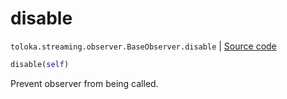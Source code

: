 # disable
`toloka.streaming.observer.BaseObserver.disable` | [Source code](https://github.com/Toloka/toloka-kit/blob/v1.1.2/src/streaming/observer.py#L47)

```python
disable(self)
```

Prevent observer from being called.

